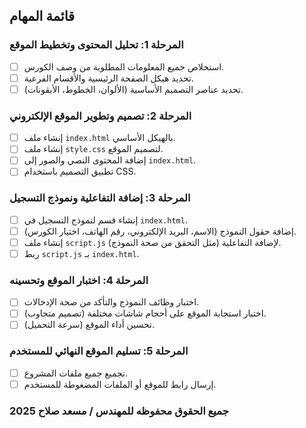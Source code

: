 ## قائمة المهام

### المرحلة 1: تحليل المحتوى وتخطيط الموقع
- [ ] استخلاص جميع المعلومات المطلوبة من وصف الكورس.
- [ ] تحديد هيكل الصفحة الرئيسية والأقسام الفرعية.
- [ ] تحديد عناصر التصميم الأساسية (الألوان، الخطوط، الأيقونات).

### المرحلة 2: تصميم وتطوير الموقع الإلكتروني
- [ ] إنشاء ملف `index.html` بالهيكل الأساسي.
- [ ] إنشاء ملف `style.css` لتصميم الموقع.
- [ ] إضافة المحتوى النصي والصور إلى `index.html`.
- [ ] تطبيق التصميم باستخدام CSS.

### المرحلة 3: إضافة التفاعلية ونموذج التسجيل
- [ ] إنشاء قسم لنموذج التسجيل في `index.html`.
- [ ] إضافة حقول النموذج (الاسم، البريد الإلكتروني، رقم الهاتف، اختيار الكورس).
- [ ] إنشاء ملف `script.js` لإضافة التفاعلية (مثل التحقق من صحة النموذج).
- [ ] ربط `script.js` بـ `index.html`.

### المرحلة 4: اختبار الموقع وتحسينه
- [ ] اختبار وظائف النموذج والتأكد من صحة الإدخالات.
- [ ] اختبار استجابة الموقع على أحجام شاشات مختلفة (تصميم متجاوب).
- [ ] تحسين أداء الموقع (سرعة التحميل).

### المرحلة 5: تسليم الموقع النهائي للمستخدم
- [ ] تجميع جميع ملفات المشروع.
- [ ] إرسال رابط للموقع أو الملفات المضغوطة للمستخدم.

### جميع الحقوق محفوظه للمهندس / مسعد صلاح 2025 